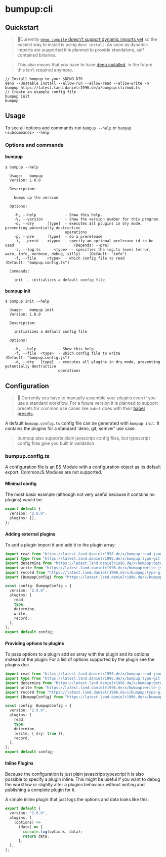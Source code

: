 # bumpup:cli

## Quickstart

> 🚧️Currently
> [`deno compile` doesn't support dynamic imports
yet](https://github.com/denoland/deno/issues/8655) so the easiest way to install
> is using `deno install`. As soon as dynamic imports are supported it is planned
> to provide standalone, self contained binaries.

> This also means that you have to have
> [deno installed](https://github.com/denoland/deno/releases/tag/v1.7.5), in the
> future this isn't required anymore.

```shell script
// Install bumpup to your $DENO_DIR
deno --unstable install --allow-run --allow-read --allow-write -n bumpup https://latest.land.danielr1996.de/x/bumpup:cli/mod.ts
// Create an example config file
bumpup init
bumpup
```

## Usage

To see all options and commands run `bumpup --help` or
`bumpup <subcommands> --help`

### Options and commands

#### bumpup

```shell script
$ bumpup --help

  Usage:   bumpup
  Version: 1.0.0

  Description:

    bumps up the version

  Options:

    -h, --help             - Show this help.
    -V, --version          - Show the version number for this program.
    -d, --dry      [type]  - executes all plugins in dry mode, preventing potentially destructive
                           operations
    -p, --pre      [type]  - do a prerelease
    -i, --preid    <type>  - specify an optional prelrease id to be used                           (Depends: --pre)
    -l, --log.ts      <type>  - specifies the log.ts level (error, warn, info, verbose, debug, silly)    (Default: "info")
    -f, --file     <type>  - which config file to read                                             (Default: "bumpup.config.ts")

  Commands:

    init  - initializes a default config file
```

#### bumpup init

```shell script
$ bumpup init --help

  Usage:   bumpup init
  Version: 1.0.0

  Description:

    initializes a default config file

  Options:

    -h, --help          - Show this help.
    -f, --file  <type>  - which config file to write                                            (Default: "bumpup.config.js")
    -d, --dry   [type]  - executes all plugins in dry mode, preventing potentially destructive
                        operations
```

## Configuration

> 🚧 Currently you have to manually assemble your plugins even if you use a
> standard workflow. For a future version it is planned to support presets for
> common use cases like `babel` does with their
> [babel presets](https://babeljs.io/docs/en/presets).

A default `bumpup.config.ts` config file can be generated with `bumpup init`. It
contains the plugins for a standard 'deno, git, semver' use case.

> bumpup also supports plain javascript config files, but typescript config
> files give you built in validation

### bumpup.config.ts

A configuration file is an ES Module with a configuration object as its default
export. CommonJS Modules are not supported.

#### Minimal config

The most basic example (although not very useful because it contains no plugins)
would be:

```ts
export default {
  version: "2.0.0",
  plugins: [],
};
```

#### Adding external plugins

To add a plugin import it and add it to the plugin array:

```ts
import read from "https://latest.land.danielr1996.de/x/bumpup:read-json/mod.ts";
import type from "https://latest.land.danielr1996.de/x/bumpup:type-git-conventional-changelog/mod.ts";
import determine from "https://latest.land.danielr1996.de/x/bumpup:determine-semver/mod.ts";
import write from "https://latest.land.danielr1996.de/x/bumpup:write-json/mod.ts";
import record from "https://latest.land.danielr1996.de/x/bumpup:type-git-conventional-changelog/mod.ts";
import {BumpupConfig} from "https://latest.land.danielr1996.de/x/bumpup:cli/src/lib/types.ts";

const config: BumpupConfig = {
  version: "2.0.0",
  plugins: [
    read,
    type,
    determine,
    write,
    record,
  ],
};
export default config;
```

#### Providing options to plugins

To pass options to a plugin add an array with the plugin and its options instead
of the plugin: For a list of options supported by the plugin see the plugins
doc.

```ts
import read from "https://latest.land.danielr1996.de/x/bumpup:read-json/mod.ts";
import type from "https://latest.land.danielr1996.de/x/bumpup:type-git-conventional-changelog/mod.ts";
import determine from "https://latest.land.danielr1996.de/x/bumpup:determine-semver/mod.ts";
import write from "https://latest.land.danielr1996.de/x/bumpup:write-json/mod.ts";
import record from "https://latest.land.danielr1996.de/x/bumpup:type-git-conventional-changelog/mod.ts";
import {BumpupConfig} from "https://latest.land.danielr1996.de/x/bumpup:cli/src/lib/types.ts";

const config: BumpupConfig = {
  version: "2.0.0",
  plugins: [
    read,
    type,
    determine,
    [write, { dry: true }],
    record,
  ],
};
export default config;
```

#### Inline Plugins

Because the configuration is just plain javascript/typescript it is also possible to
specify a plugin inline. This might be useful if you want to debug the workflow
or slightly alter a plugins behaviour without writing and publishing a complete
plugin for it.

A simple inline plugin that just logs the options and data looks like this:

```ts
export default {
  version: "2.0.0",
  plugins: [
    (options) =>
      (data) => {
        console.log(options, data);
        return data;
      },
  ],
};
```
